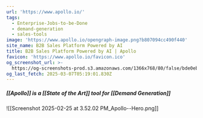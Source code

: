 ```yaml
---
url: 'https://www.apollo.io/'
tags:
  - Enterprise-Jobs-to-be-Done
  - demand-generation
  - sales-tools
image: 'https://www.apollo.io/opengraph-image.png?b807094cc490f440'
site_name: B2B Sales Platform Powered by AI
title: B2B Sales Platform Powered by AI | Apollo
favicon: 'https://www.apollo.io/favicon.ico'
og_screenshot_url: >-
  https://og-screenshots-prod.s3.amazonaws.com/1366x768/80/false/bde0eb873668124727181f252efb9381732e8c5c61572d76a7742b46ad0cf1bf.jpeg
og_last_fetch: 2025-03-07T05:19:01.830Z
---
```

##### [[Apollo]] is a [[State of the Art]] tool for [[Demand Generation]]
![[Screenshot 2025-02-25 at 3.52.02 PM_Apollo--Hero.png]]
